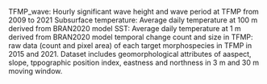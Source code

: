 TFMP_wave: Hourly significant wave height and wave period at TFMP from 2009 to 2021
Subsurface temperature: Average daily temperature at 100 m derived from BRAN2020 model
SST: Average daily temperature at 1 m derived from BRAN2020 model
temporal change count and size in TFMP: raw data (count and pixel area) of each target morphospecies in TFMP in 2015 and 2021. Dataset includes geomorphological attributes of aaspect, slope, tppographic position index, eastness and northness in 3 m and 30 m moving window.
